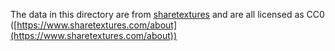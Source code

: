 The data in this directory are from [sharetextures](https://www.sharetextures.com/) and are all licensed as CC0 ([https://www.sharetextures.com/about](https://www.sharetextures.com/about))